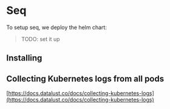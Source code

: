 # Seq

To setup seq, we deploy the helm chart:

> TODO: set it up

## Installing

## Collecting Kubernetes logs from all pods

[https://docs.datalust.co/docs/collecting-kubernetes-logs](https://docs.datalust.co/docs/collecting-kubernetes-logs)
